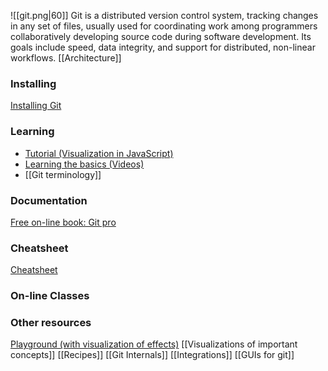 ![[git.png|60]]
Git is a distributed version control system, tracking changes in any set of files, usually used for coordinating work among programmers collaboratively developing source code during software development. Its goals include speed, data integrity, and support for distributed, non-linear workflows.
[[Architecture]]
### Installing
[Installing Git](https://git-scm.com/book/en/v2/Getting-Started-Installing-Git)
### Learning
- [Tutorial (Visualization in JavaScript)](https://learngitbranching.js.org/)
- [Learning the basics (Videos)](https://git-scm.com/videos)
- [[Git terminology]]
### Documentation
[Free on-line book: Git pro](https://git-scm.com/book/en/v2)
### Cheatsheet
[Cheatsheet](https://education.github.com/git-cheat-sheet-education.pdf)
### On-line Classes
### Other resources
[Playground (with visualization of effects)](https://git-school.github.io/visualizing-git/#free-remote)
[[Visualizations of important concepts]]
[[Recipes]]
[[Git Internals]]
[[Integrations]]
[[GUIs for git]]

